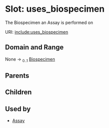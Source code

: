 
# Slot: uses_biospecimen


The Biospecimen an Assay is performed on

URI: [include:uses_biospecimen](https://w3id.org/include/uses_biospecimen)


## Domain and Range

None &#8594;  <sub>0..1</sub> [Biospecimen](Biospecimen.md)

## Parents


## Children


## Used by

 * [Assay](Assay.md)

